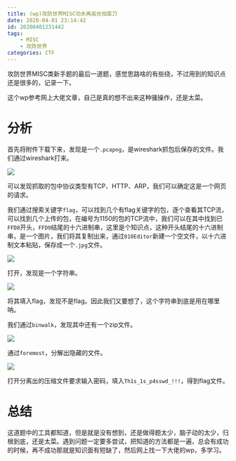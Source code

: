 ```yaml
---
title: (wp)攻防世界MISC功夫再高也怕菜刀
date: 2020-04-01 23:14:42
id: 20200401231442
tags: 
	- MISC
	- 攻防世界
categories: CTF
---
```


攻防世界MISC类新手题的最后一道题，感觉思路啥的有些绕，不过用到的知识点还是很多的，记录一下。

这个wp参考网上大佬文章，自己是真的想不出来这种骚操作，还是太菜。

# 分析

首先将附件下载下来，发现是一个`.pcapng`，是wireshark抓包后保存的文件。我们通过wireshark打来。

![](https://superj.oss-cn-beijing.aliyuncs.com/20200401232846.png)

可以发现抓取的包中协议类型有TCP、HTTP、ARP，我们可以确定这是一个网页的请求。

我们通过搜索关键字`flag`，可以找到几个有flag关键字的包，逐个查看其TCP流，可以找到几个上传的包，在编号为1150的包的TCP流中，我们可以在其中找到已`FFD8`开头，`FFD9`结尾的十六进制串，这里是个知识点，这种开头结尾的十六进制串，是一个图片，我们将其复制出来，通过`010Editor`新建一个空文件，以十六进制文本粘贴，保存成一个`.jpg`文件。

![](https://superj.oss-cn-beijing.aliyuncs.com/20200401234403.png)

打开，发现是一个字符串。

![](https://superj.oss-cn-beijing.aliyuncs.com/20200401234441.png)

将其填入flag，发现不是flag。因此我们又要想了，这个字符串到底是用在哪里呐。

我们通过`binwalk`，发现其中还有一个zip文件。

![](https://superj.oss-cn-beijing.aliyuncs.com/20200401234614.png)

通过`foremost`，分解出隐藏的文件。

![](https://superj.oss-cn-beijing.aliyuncs.com/20200401234704.png)

打开分离出的压缩文件要求输入密码，填入`Th1s_1s_p4sswd_!!!`，得到flag文件。

# 总结

这道题中的工具都知道，但是就是没有想到，还是做得题太少，脑子动的太少，归根到底，还是太菜。遇到问题一定要多尝试，把知道的方法都是一遍，总会有成功的时候，再不成功那就是知识面有短缺了，然后网上找一下大佬的wp，多学习。